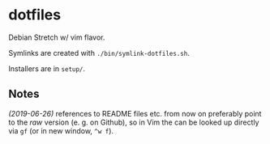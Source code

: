 # dotfiles

Debian Stretch w/ vim flavor.

Symlinks are created with `./bin/symlink-dotfiles.sh`.

Installers are in `setup/`.

## Notes

*(2019-06-26)* references to README files etc. from now on preferably point to
the _raw_ version (e. g. on Github), so in Vim the can be looked up directly
via `gf` (or in new window, `^w f`).
